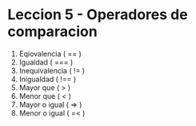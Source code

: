 Leccion 5 - Operadores de comparacion
=====================================

1. Eqiovalencia ( == )
2. Igualdad ( === )
3. Inequivalencia ( != )
4. Inigualdad ( !== )
5. Mayor que ( > )
6. Menor que ( < )
7. Mayor o igual ( => )
8. Menor o igual ( =< )

